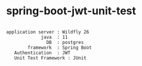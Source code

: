 # spring-boot-jwt-unit-test

```JS

application server : Wildfly 26
             java  : 11
               DB  : postgres
        framework  : Spring Boot
   Authentication  : JWT
   Unit Test Framework : JUnit


```
